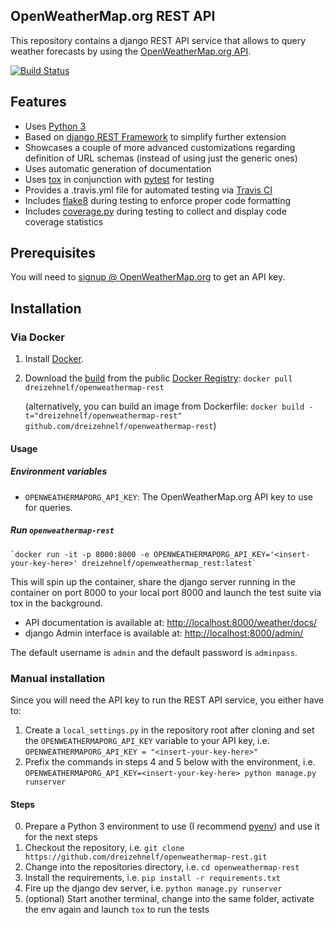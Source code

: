 ## OpenWeatherMap.org REST API

This repository contains a django REST API service that allows to query weather forecasts by using the [OpenWeatherMap.org API](https://openweathermap.org/api).

[![Build Status](https://travis-ci.org/dreizehnelf/openweathermap-rest.png)](https://travis-ci.org/dreizehnelf/openweathermap-rest)

## Features
- Uses [Python 3](https://www.python.org/)
- Based on [django REST Framework](http://www.django-rest-framework.org/) to simplify further extension
- Showcases a couple of more advanced customizations regarding definition of URL schemas (instead of using just the generic ones)
- Uses automatic generation of documentation
- Uses [tox](https://tox.readthedocs.io/en/latest/) in conjunction with [pytest](https://docs.pytest.org/en/latest/) for testing
- Provides a .travis.yml file for automated testing via [Travis CI](https://travis-ci.org/)
- Includes [flake8](http://flake8.pycqa.org/en/latest/) during testing to enforce proper code formatting
- Includes [coverage.py](https://coverage.readthedocs.io/) during testing to collect and display code coverage statistics

## Prerequisites

You will need to [signup @ OpenWeatherMap.org](https://home.openweathermap.org/users/sign_up) to get an API key.

## Installation

### Via Docker

1. Install [Docker](https://www.docker.io/).

2. Download the [build](https://index.docker.io/u/dreizehnelf/openweathermap-rest/) from the public [Docker Registry](https://index.docker.io/):
   `docker pull dreizehnelf/openweathermap-rest`

   (alternatively, you can build an image from Dockerfile:
   `docker build -t="dreizehnelf/openweathermap-rest" github.com/dreizehnelf/openweathermap-rest`)

#### Usage

##### Environment variables

- `OPENWEATHERMAPORG_API_KEY`: The OpenWeatherMap.org API key to use for queries.

##### Run `openweathermap-rest`

    `docker run -it -p 8000:8000 -e OPENWEATHERMAPORG_API_KEY='<insert-your-key-here>' dreizehnelf/openweathermap_rest:latest`

This will spin up the container, share the django server running in the container on port 8000 to your local port 8000 and launch the test suite via tox in the background.

- API documentation is available at: [http://localhost:8000/weather/docs/](http://localhost:8000/weather/docs/)
- django Admin interface is available at: [http://localhost:8000/admin/](http://localhost:8000/admin/)

The default username is `admin` and the default password is `adminpass`.

### Manual installation

Since you will need the API key to run the REST API service, you either have to:

1. Create a `local_settings.py` in the repository root after cloning and set the `OPENWEATHERMAPORG_API_KEY` variable to your API key, i.e. `OPENWEATHERMAPORG_API_KEY = "<insert-your-key-here>"`
2. Prefix the commands in steps 4 and 5 below with the environment, i.e. `OPENWEATHERMAPORG_API_KEY=<insert-your-key-here> python manage.py runserver`

#### Steps

0. Prepare a Python 3 environment to use (I recommend [pyenv](https://github.com/pyenv/pyenv)) and use it for the next steps
1. Checkout the repository, i.e. `git clone https://github.com/dreizehnelf/openweathermap-rest.git`
2. Change into the repositories directory, i.e. `cd openweathermap-rest`
3. Install the requirements, i.e. `pip install -r requirements.txt`
4. Fire up the django dev server, i.e. `python manage.py runserver`
5. (optional) Start another terminal, change into the same folder, activate the env again and launch `tox` to run the tests


